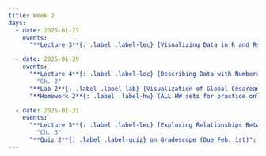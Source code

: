 ```yaml
---
title: Week 2
days:
  - date: 2025-01-27
    events:
      "**Lecture 3**{: .label .label-lec} [Visualizing Data in R and Rstudio](https://ph142-ucb.github.io/sp25/src/lec/l03-visualizing-data.pdf)[(recording)](https://bcourses.berkeley.edu/courses/1540322/pages/lecture-3)":

  - date: 2025-01-29
    events:
      "**Lecture 4**{: .label .label-lec} [Describing Data with Numbers](https://ph142-ucb.github.io/sp25/src/lec/l04-describing-data-with-numbers.pdf)[(recording)](https://bcourses.berkeley.edu/courses/1540322/pages/lecture-4)":
        "Ch. 2"
      "**Lab 2**{: .label .label-lab} [Visualization of Global Cesarean Delivery Rates](https://publichealth.datahub.berkeley.edu/hub/user-redirect/git-pull?repo=https%3A%2F%2Fgithub.com%2Fph142-ucb%2Fph142-sp25&urlpath=rstudio%2F&branch=master) (Due Feb. 1st to [Gradescope](https://www.gradescope.com/courses/931464/assignments/5675995))":
      "**Homework 2**{: .label .label-hw} (ALL HW sets for practice only;solutions on Datahub Feb 2nd)":

  - date: 2025-01-31
    events:
      "**Lecture 5**{: .label .label-lec} [Exploring Relationships Between Two Variables](https://ph142-ucb.github.io/sp25/src/lec/l05-relationships-between-two-variables.pdf)[(recording)](https://bcourses.berkeley.edu/courses/1540322/pages/lecture-5)": 
        "Ch. 3"
      "**Quiz 2**{: .label .label-quiz} on Gradescope (Due Feb. 1st)":
---
```



